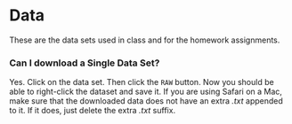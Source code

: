 Data
=========

These are the data sets used in class and for the homework assignments.



### Can I download a Single Data Set?

Yes. Click on the data set. Then click the `RAW` button. Now you should be able to right-click the dataset and save it. If you are using Safari on a Mac, make sure that the downloaded data does not have an extra *.txt* appended to it. If it does, just delete the extra *.txt* suffix.